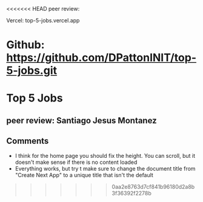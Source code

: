 <<<<<<< HEAD
peer review:



Vercel:
top-5-jobs.vercel.app

Github:
https://github.com/DPattonINIT/top-5-jobs.git
=======
# Top 5 Jobs

## peer review: Santiago Jesus Montanez

## Comments

- I think for the home page you should fix the height. You can scroll, but it doesn't make sense if there is no content loaded
- Everything works, but try t make sure to change the document title from "Create Next App" to a unique title that isn't the default
>>>>>>> 0aa2e8763d7cf841b96180d2a8b3f36392f2278b
